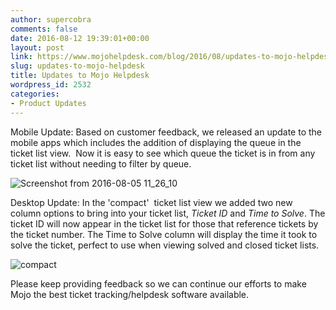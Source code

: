 ```yaml
---
author: supercobra
comments: false
date: 2016-08-12 19:39:01+00:00
layout: post
link: https://www.mojohelpdesk.com/blog/2016/08/updates-to-mojo-helpdesk/
slug: updates-to-mojo-helpdesk
title: Updates to Mojo Helpdesk
wordpress_id: 2532
categories:
- Product Updates
---
```


Mobile Update: Based on customer feedback, we released an update to the mobile apps which includes the addition of displaying the queue in the ticket list view.  Now it is easy to see which queue the ticket is in from any ticket list without needing to filter by queue.

![Screenshot from 2016-08-05 11_26_10](http://www.mojohelpdesk.com/blog/wordpress/wp-content/uploads/2016/08/Screenshot-from-2016-08-05-11_26_10.png)

Desktop Update: In the 'compact'  ticket list view we added two new column options to bring into your ticket list, _Ticket ID_ and _Time to Solve_. The ticket ID will now appear in the ticket list for those that reference tickets by the ticket number. The Time to Solve column will display the time it took to solve the ticket, perfect to use when viewing solved and closed ticket lists.

![compact](http://www.mojohelpdesk.com/blog/wordpress/wp-content/uploads/2016/08/compact-1.jpg)

Please keep providing feedback so we can continue our efforts to make Mojo the best ticket tracking/helpdesk software available.




